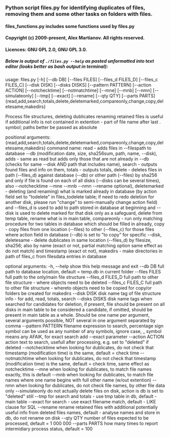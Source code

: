 ﻿### Python script files.py for identifying duplicates of files, removing them and some other tasks on folders with files.
#### files_functions.py includes some functions used by files.py

#### Copyright (c) 2009-present, Alex Martianov. All rights reserved. 

#### Licences: GNU GPL 2.0, GNU GPL 3.0.

##### Below is output of `./files.py --help` as pasted unformatted into text editor (looks better as bash output in terminal):

usage: files.py [-h] [--db DB] [--files FILES] [--files_d FILES_D]
                [--files_c FILES_C] [--disk DISK] [--disks DISKS]
                [--pattern PATTERN] [--action ACTION] [--notchecktime]
                [--notmatchtime] [--mne] [--mnb] [--nmn] [--simulateonly]
                [--tmp] [--exact] [--rename] [--qty QTY] [--parts PARTS]
                {read,add,search,totals,delete,deletemarked,compareonly,change,copy,deletesame,makedirs}

Process file structures, deleting dublicates renaming retained files is useful if additional info is not contained in extention - part of file name after last . symbol; paths better be passed as absolute

positional arguments:
  {read,add,search,totals,delete,deletemarked,compareonly,change,copy,deletesame,makedirs}
                        command name: 
                        read - adds files in --filespath to database --db (modification date, size, sha256sum, path, name, --disk), 
                        adds - same as read but adds only those that are not already in --db (checks for same --disk AND path that includes name), 
                        search - outputs found files and info on them, 
                        totals - outputs totals, 
                        delete - deletes files in path (--files_d) against database (--db) or other path (--files) by sha256 and only if file is found on each of all disks (--disks can be several times), also --notchecktime --mne --mnb --nmn --rename optional), 
                        deletemarked - deleting (and renaming) what is marked already in database (by action field set to "todelete" in files_todelete table; if need to redo deletion for another disk, please run "change" to semi-manually change action field) and --files_d is used to add to path stored in database at beginning and --disk is used to delete marked for that disk only as a safeguard, delete from temp table, rename what is in main table, 
                        compareonly - run only matching procedure for two tables in database which should be filled in already, 
                        copy - copy files from one location (--files) to other (--files_c) for those files where action field in database (--db) is set to "to copy" for specific --disk, 
                        deletesame - delete dublicates in same location (--files_d) by filesize, sha256; also by name (exact or not, partial matching option same effect as do not match) and timestamp (exact ot not), 
                        makedirs - make directories in path of files_c from filesdata entries in database

optional arguments:
  -h, --help            show this help message and exit
  --db DB               full path to database location, default = temp.db in current folder
  --files FILES         full path to the only/main file structure
  --files_d FILES_D     full path to other file structure - where objects need to be deleted
  --files_c FILES_C     full path to other file structure - whereto objects need to be copied for copy/or folders be created for makedirs
  --disk DISK           disk name tag of file structure info - for add, read, totals, search
  --disks DISKS         disk name tags when searched for candidates for deletion, if present, file should be present on all disks in main table to be considered a candidate, if omitted, should be present in main table as a whole. Should be one name per argument, several arguments possible, NOT several in one argument separated by comma
  --pattern PATTERN     filename expression to search, percentage sign symbol can be used as any number of any symbols, ignore case, _ symbol means any AFAIK, for exact search add --exact parameter
  --action ACTION       action text to search, usefull after processing, e.g. set to "deleted" if deleted
  --notchecktime        when looking for dublicates, do not check that timestamp (modification time) is the same, default = check time
  --notmatchtime        when looking for dublicates, do not check that timestamp (modification time) is the same, default = check time, same effect as notchecktime
  --mne                 when looking for dublicates, to match file names exactly, this is default
  --mnb                 when looking for dublicates, to match file names where one name begins with full other name (w/out extention)
  --nmn                 when looking for dublicates, do not check file names, by other file data only
  --simulateonly        do not actually delete files on disk, action is db is set to "deleted" still
  --tmp                 for search and totals - use tmp table in db, default - main table
  --exact               for search - use exact filename match, default - LIKE clause for SQL
  --rename              rename retained files with additional potentially useful info from deleted files names, default - analyse names and store in db, do not rename on disk
  --qty QTY             number of files expected to be processed, default = 1 000 000
  --parts PARTS         how many times to report intermidiary process status, default = 100



